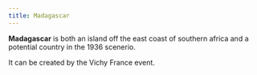 ```yaml
---
title: Madagascar
---
```


**Madagascar** is both an island off the east coast of southern africa and a potential country in the 1936 scenerio.

It can be created by the Vichy France event.
